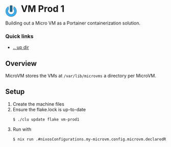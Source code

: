 # VM Prod 1 <img style="margin: 6px 13px 0px 0px" align="left" src="../../art/logo_36x36.png" />

Building out a Micro VM as a Portainer containerization solution.

### Quick links
* [.. up dir](../../README.md)

## Overview
MicroVM stores the VMs at `/var/lib/microvms` a directory per MicroVM.

## Setup
1. Create the machine files
2. Ensure the flake.lock is up-to-date
   ```bash
   $ ./clu update flake vm-prod1
   ```
3. Run with
   ```bash
   $ nix run .#nixosConfigurations.my-microvm.config.microvm.declaredRunner
   ```

<!-- 
vim: ts=2:sw=2:sts=2
-->
